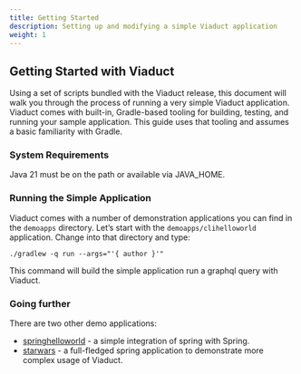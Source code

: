 ```yaml
---
title: Getting Started
description: Setting up and modifying a simple Viaduct application
weight: 1
---
```


## Getting Started with Viaduct

Using a set of scripts bundled with the Viaduct release, this document will walk you through the process of running a very simple Viaduct application.  Viaduct comes with built-in, Gradle-based tooling for building, testing, and running your sample application.  This guide uses that tooling and assumes a basic familiarity with Gradle.

### System Requirements

Java 21 must be on the path or available via JAVA_HOME.

### Running the Simple Application

Viaduct comes with a number of demonstration applications you can find in the `demoapps` directory.  Let’s start with the `demoapps/clihelloworld` application.  Change into that directory and type:

```shell
./gradlew -q run --args="'{ author }'"
```

This command will build the simple application run a graphql query with Viaduct.

### Going further

There are two other demo applications:

- [springhelloworld](demoapps/springhelloworld/README.md) - a simple integration of spring with Spring.
- [starwars](demoapps/starwars/README.md) - a full-fledged spring application to demonstrate more complex usage of
  Viaduct.
